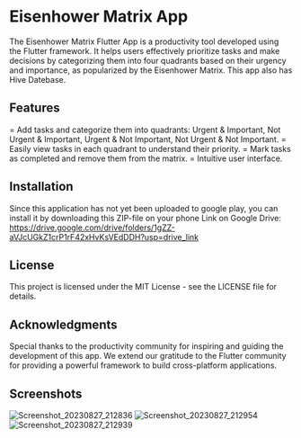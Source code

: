 # Eisenhower Matrix App
The Eisenhower Matrix Flutter App is a productivity tool developed using the Flutter framework. It helps users effectively prioritize tasks and make decisions by categorizing them into four quadrants based on their urgency and importance, as popularized by the Eisenhower Matrix. This app also has Hive Datebase.

## Features
= Add tasks and categorize them into quadrants: Urgent & Important, Not Urgent & Important, Urgent & Not Important, Not Urgent & Not Important.
= Easily view tasks in each quadrant to understand their priority.
= Mark tasks as completed and remove them from the matrix.
= Intuitive user interface.

## Installation
Since this application has not yet been uploaded to google play, you can install it by downloading this ZIP-file on your phone 
Link on Google Drive: https://drive.google.com/drive/folders/1gZZ-aVJcUGkZ1crP1rF42xHvKsVEdDDH?usp=drive_link

## License
This project is licensed under the MIT License - see the LICENSE file for details.

## Acknowledgments
Special thanks to the productivity community for inspiring and guiding the development of this app. We extend our gratitude to the Flutter community for providing a powerful framework to build cross-platform applications.

## Screenshots
![Screenshot_20230827_212836](https://github.com/val3rkq/Eisenhower-Matrix/assets/87361814/8d46a1e2-a7ae-4020-8de7-03e3b22d3bc8)
![Screenshot_20230827_212954](https://github.com/val3rkq/Eisenhower-Matrix/assets/87361814/7d062580-ee09-444f-8457-27692813c889)
![Screenshot_20230827_212939](https://github.com/val3rkq/Eisenhower-Matrix/assets/87361814/cc150cc3-cd8d-4a29-92b6-517fd2f6275b)
